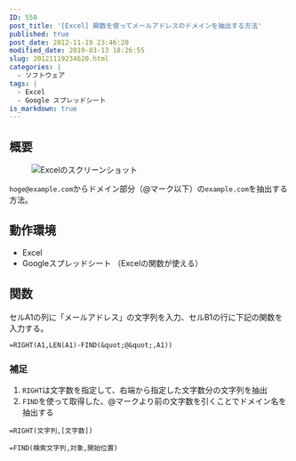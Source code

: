 ```yaml
---
ID: 550
post_title: '[Excel] 関数を使ってメールアドレスのドメインを抽出する方法'
published: true
post_date: 2012-11-19 23:46:20
modified_date: 2019-03-13 18:26:55
slug: 20121119234620.html
categories: |
  - ソフトウェア
tags: |
  - Excel
  - Google スプレッドシート
is_markdown: true
---
```

## 概要

<figure>
<img src="https://i.imgur.com/tiqSeQC.png" alt="Excelのスクリーンショット" title="Excelを使ってメールアドレスからドメインを抽出する" />
</figure>

`hoge@example.com`からドメイン部分（@マーク以下）の`example.com`を抽出する方法。

## 動作環境

- Excel
- Googleスプレッドシート
（Excelの関数が使える）

<!--more-->

## 関数

セルA1の列に「メールアドレス」の文字列を入力、セルB1の行に下記の関数を入力する。

```
=RIGHT(A1,LEN(A1)-FIND(&quot;@&quot;,A1))
```


### 補足

1. `RIGHT`は文字数を指定して、右端から指定した文字数分の文字列を抽出
2. `FIND`を使って取得した、@マークより前の文字数を引くことでドメイン名を抽出する

```
=RIGHT(文字列,[文字数])
```

```
=FIND(検索文字列,対象,開始位置)
```